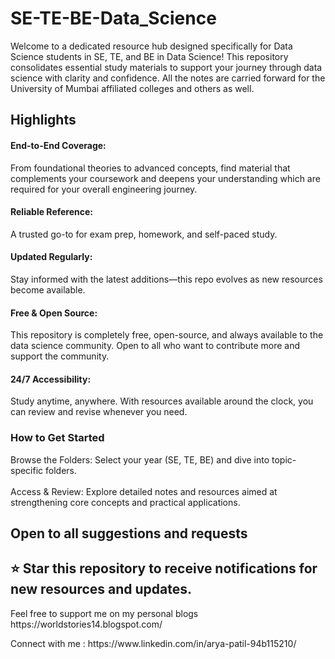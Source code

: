 # SE-TE-BE-Data_Science
Welcome to a dedicated resource hub designed specifically for Data Science students in SE, TE, and BE in Data Science! This repository consolidates essential study materials to support your journey through data science with clarity and confidence.
All the notes are carried forward for the University of Mumbai affiliated colleges and others as well.

## Highlights
<h4>End-to-End Coverage:</h4> From foundational theories to advanced concepts, find material that complements your coursework and deepens your understanding which are required for your overall engineering journey.<br>
<h4>Reliable Reference:</h4> A trusted go-to for exam prep, homework, and self-paced study.<br>
<h4>Updated Regularly:</h4> Stay informed with the latest additions—this repo evolves as new resources become available.<br>
<h4>Free & Open Source:</h4> This repository is completely free, open-source, and always available to the data science community. Open to all who want to contribute more and support the community.<br>
<h4>24/7 Accessibility:</h4> Study anytime, anywhere. With resources available around the clock, you can review and revise whenever you need.<br>

### How to Get Started
Browse the Folders: Select your year (SE, TE, BE) and dive into topic-specific folders.<br><br>
Access & Review: Explore detailed notes and resources aimed at strengthening core concepts and practical applications.

<h2> Open to all suggestions and requests </h2>
<h2> ⭐ Star this repository to receive notifications for new resources and updates. </h2>

<p>Feel free to support me on my personal blogs https://worldstories14.blogspot.com/ </p>
<p> Connect with me : https://www.linkedin.com/in/arya-patil-94b115210/ </p>
